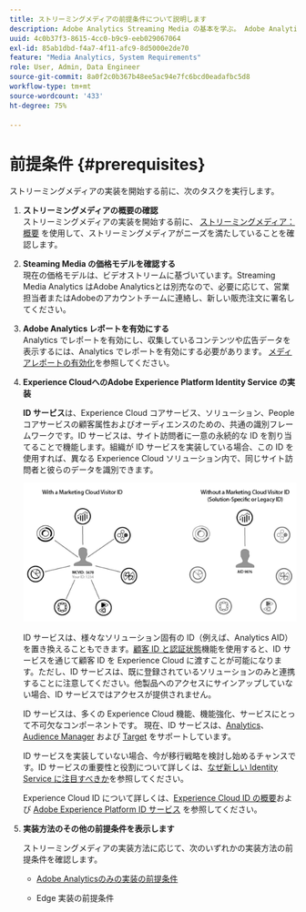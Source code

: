 ```yaml
---
title: ストリーミングメディアの前提条件について説明します
description: Adobe Analytics Streaming Media の基本を学ぶ。 Adobe Analytics for Streaming Media の実装に必要な事項について説明します。
uuid: 4c0b37f3-8615-4cc0-b9c9-eeb029067064
exl-id: 85ab1dbd-f4a7-4f11-afc9-8d5000e2de70
feature: "Media Analytics, System Requirements"
role: User, Admin, Data Engineer
source-git-commit: 8a0f2c0b367b48ee5ac94e7fc6bcd0eadafbc5d8
workflow-type: tm+mt
source-wordcount: '433'
ht-degree: 75%

---
```


# 前提条件 {#prerequisites}

ストリーミングメディアの実装を開始する前に、次のタスクを実行します。

1. **ストリーミングメディアの概要の確認**<br>
ストリーミングメディアの実装を開始する前に、 [ストリーミングメディア：概要](/help/media-overview.md) を使用して、ストリーミングメディアがニーズを満たしていることを確認します。

1. **Steaming Media の価格モデルを確認する**<br>
現在の価格モデルは、ビデオストリームに基づいています。Streaming Media Analytics はAdobe Analyticsとは別売なので、必要に応じて、営業担当者またはAdobeのアカウントチームに連絡し、新しい販売注文に署名してください。

1. **Adobe Analytics レポートを有効にする**<br> Analytics でレポートを有効にし、収集しているコンテンツや広告データを表示するには、Analytics でレポートを有効にする必要があります。 [メディアレポートの有効化](/help/reporting/media-reports-enable.md)を参照してください。

1. **Experience CloudへのAdobe Experience Platform Identity Service の実装**

   **ID サービス**&#x200B;は、Experience Cloud コアサービス、ソリューション、People コアサービスの顧客属性およびオーディエンスのための、共通の識別フレームワークです。ID サービスは、サイト訪問者に一意の永続的な ID を割り当てることで機能します。組織が ID サービスを実装している場合、この ID を使用すれば、異なる Experience Cloud ソリューション内で、同じサイト訪問者と彼らのデータを識別できます。

   ![ID サービスのグラフィック](assets/mc_id_service_graphic.png)

   ID サービスは、様々なソリューション固有の ID（例えば、Analytics AID）を置き換えることもできます。[顧客 ID と認証状態](https://experienceleague.adobe.com/docs/id-service/using/reference/authenticated-state.html?lang=ja)機能を使用すると、ID サービスを通じて顧客 ID を Experience Cloud に渡すことが可能になります。ただし、ID サービスは、既に登録されているソリューションのみと連携することに注意してください。他製品へのアクセスにサインアップしていない場合、ID サービスではアクセスが提供されません。

   ID サービスは、多くの Experience Cloud 機能、機能強化、サービスにとって不可欠なコンポーネントです。 現在、ID サービスは、[Analytics](https://www.adobe.com/jp/marketing-cloud/web-analytics.html)、[Audience Manager](https://www.adobe.com/jp/marketing-cloud/data-management-platform.html) および [Target](https://www.adobe.com/jp/marketing-cloud/testing-targeting.html) をサポートしています。

   ID サービスを実装していない場合、今が移行戦略を検討し始めるチャンスです。ID サービスの重要性と役割について詳しくは、[なぜ新しい Identity Service に注目すべきか](https://theblog.adobe.com/why-new-adobe-marketing-cloud-id-service-should-be-on-your-radar/)を参照してください。

   Experience Cloud ID について詳しくは、[Experience Cloud ID の概要](https://experienceleague.adobe.com/docs/id-service/using/intro/overview.html?lang=ja)および [Adobe Experience Platform ID サービス](https://experienceleague.adobe.com/docs/id-service/using/home.html?lang=ja) を参照してください。

1. **実装方法のその他の前提条件を表示します**

   ストリーミングメディアの実装方法に応じて、次のいずれかの実装方法の前提条件を確認します。

   * [Adobe Analyticsのみの実装の前提条件](/help/implementation/media-sdk/setup/prerequisites-analytics.md)

   * Edge 実装の前提条件
